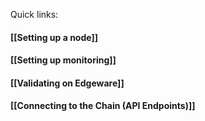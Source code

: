 Quick links:

#### [[Setting up a node]]

#### [[Setting up monitoring]]

#### [[Validating on Edgeware]]

#### [[Connecting to the Chain (API Endpoints)]]
